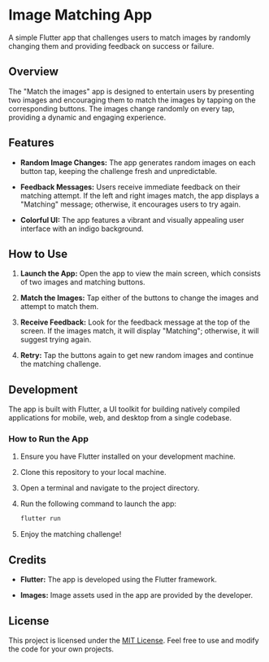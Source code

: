# Image Matching App

A simple Flutter app that challenges users to match images by randomly changing them and providing feedback on success or failure.

## Overview

The "Match the images" app is designed to entertain users by presenting two images and encouraging them to match the images by tapping on the corresponding buttons. The images change randomly on every tap, providing a dynamic and engaging experience.

## Features

- **Random Image Changes:** The app generates random images on each button tap, keeping the challenge fresh and unpredictable.

- **Feedback Messages:** Users receive immediate feedback on their matching attempt. If the left and right images match, the app displays a "Matching" message; otherwise, it encourages users to try again.

- **Colorful UI:** The app features a vibrant and visually appealing user interface with an indigo background.

## How to Use

1. **Launch the App:** Open the app to view the main screen, which consists of two images and matching buttons.

2. **Match the Images:** Tap either of the buttons to change the images and attempt to match them.

3. **Receive Feedback:** Look for the feedback message at the top of the screen. If the images match, it will display "Matching"; otherwise, it will suggest trying again.

4. **Retry:** Tap the buttons again to get new random images and continue the matching challenge.

## Development

The app is built with Flutter, a UI toolkit for building natively compiled applications for mobile, web, and desktop from a single codebase.

### How to Run the App

1. Ensure you have Flutter installed on your development machine.

2. Clone this repository to your local machine.

3. Open a terminal and navigate to the project directory.

4. Run the following command to launch the app:
   ```bash
   flutter run
   ```

5. Enjoy the matching challenge!

## Credits

- **Flutter:** The app is developed using the Flutter framework.

- **Images:** Image assets used in the app are provided by the developer.

## License

This project is licensed under the [MIT License](LICENSE). Feel free to use and modify the code for your own projects.